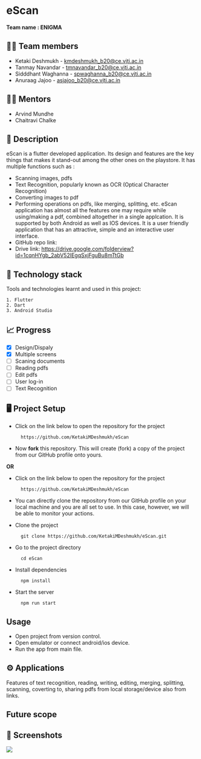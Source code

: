 


# eScan

**Team name : ENIGMA**





## 👨‍💻 Team members

- Ketaki Deshmukh - kmdeshmukh_b20@ce.vjti.ac.in
- Tanmay Navandar - tmnavandar_b20@ce.vjti.ac.in
- Sidddhant Waghanna - spwaghanna_b20@ce.vjti.ac.in
- Anuraag Jajoo - asjajoo_b20@ce.vjti.ac.in

## 👨‍🏫 Mentors
- Arvind Mundhe
- Chaitravi Chalke
## 📝 Description
eScan is a flutter developed application. Its design and features are the key things that makes it stand-out among the other ones on the playstore. It has multiple functions such as :
- Scanning images, pdfs
- Text Recognition, popularly known as OCR (Optical Character Recognition)
- Converting images  to pdf
- Performing operations on pdfs, like merging, splitting, etc.
  eScan application  has almost all the features one may require while using/making a pdf, combined altogether in a single applcation. It is supported by both Android as well as IOS devices. It is a user friendly application that has an attractive, simple and an interactive user interface.
- GitHub repo link: <link>
- Drive link: https://drive.google.com/folderview?id=1cqnHYgb_2abV52IEgqSxjFguBu8mTtGb
## 🧰 Technology stack

Tools and technologies learnt and used in this project:

    1. Flutter
    2. Dart
    3. Android Studio


## 📈 Progress
- [x]  Design/Dispaly
- [x]  Multiple screens
- [ ]  Scaning documents
- [ ]  Reading pdfs
- [ ]  Edit pdfs
- [ ]  User log-in
- [ ]  Text Recognition

## 🖥️ Project Setup


- Click on the link below to open the repository for the project

        https://github.com/KetakiMDeshmukh/eScan

- Now **fork** this repository. This will create (fork) a copy of the project from our GitHub profile onto yours.


**OR**

- Click on the link below to open the repository for the project

        https://github.com/KetakiMDeshmukh/eScan

- You can directly clone the repository from our GitHub profile on your local machine and you are all set to use. In this case, however, we will be able to monitor your actions.

- Clone the project

        git clone https://github.com/KetakiMDeshmukh/eScan.git


- Go to the project directory

        cd eScan

- Install dependencies

        npm install


- Start the server

        npm run start

## Usage
- Open project from version control.
- Open emulator or connect android/ios device.
- Run the app from main file.

## ⚙️ Applications
Features of text recognition, reading, writing, editing, merging, splitting, scanning, coverting to, sharing pdfs from local storage/device also from links.

## Future scope
## 📱 Screenshots

<img src="/assets/images/Screen1.jpg">


